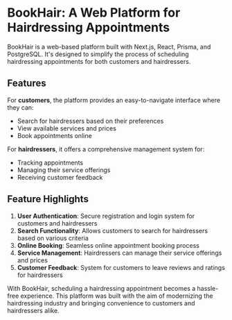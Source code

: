 # BookHair: A Web Platform for Hairdressing Appointments

BookHair is a web-based platform built with Next.js, React, Prisma, and PostgreSQL. It's designed to simplify the process of scheduling hairdressing appointments for both customers and hairdressers. 

## Features

For **customers**, the platform provides an easy-to-navigate interface where they can:
- Search for hairdressers based on their preferences
- View available services and prices
- Book appointments online

For **hairdressers**, it offers a comprehensive management system for:
- Tracking appointments
- Managing their service offerings
- Receiving customer feedback

## Feature Highlights

1. **User Authentication**: Secure registration and login system for customers and hairdressers
2. **Search Functionality**: Allows customers to search for hairdressers based on various criteria
3. **Online Booking**: Seamless online appointment booking process
4. **Service Management**: Hairdressers can manage their service offerings and prices
5. **Customer Feedback**: System for customers to leave reviews and ratings for hairdressers

With BookHair, scheduling a hairdressing appointment becomes a hassle-free experience. This platform was built with the aim of modernizing the hairdressing industry and bringing convenience to customers and hairdressers alike.
